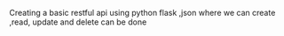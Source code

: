 Creating a basic restful api using python flask ,json where we can create ,read, update and delete can be done 
